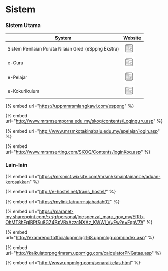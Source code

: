 # Sistem

### Sistem Utama

| System  | Website                                                                                                                    |
|---------|----------------------------------------------------------------------------------------------------------------------------|
| Sistem Penilaian Purata Nilaian Gred (eSppng Ekstra) | [![Website](website.png)](https://uppmmrsmlangkawi.com/esppng) |
| e-Guru | [![Website](website.png)](http://www.mrsmsemporna.edu.my/skoq/contents/Loginguru.asp)                                  |
| e-Pelajar | [![Website](website.png)](http://www.mrsmkotakinabalu.edu.my/epelajar/login.asp)                                      |
| e-Kokurikulum| [![Website](website.png)](http://www.mrsmserting.com/SKOQ/Contents/loginKoq.asp)                                      |



{% embed url="https://uppmmrsmlangkawi.com/esppng" %}

{% embed url="http://www.mrsmsemporna.edu.my/skoq/contents/Loginguru.asp" %}

{% embed url="http://www.mrsmkotakinabalu.edu.my/epelajar/login.asp" %}

{% embed url="http://www.mrsmserting.com/SKOQ/Contents/loginKoq.asp" %}

### Lain-lain

{% embed url="https://mrsmict.wixsite.com/mrsmkkmaintainance/aduan-kerosakkan" %}

{% embed url="http://e-hostel.net/trans_hostel/" %}

{% embed url="https://mylink.la/nurmujahadah02" %}

{% embed url="https://maranet-my.sharepoint.com/:x:/g/personal/joespenzal_mara_gov_my/EfRb-OhMT8hFqlBPfSu8GZ4BpVBxAzzcNXAz_KWWl_VyFw?e=FqpV7A" %}

{% embed url="http://examreportofficialuppmlgg168.uppmlgg.com/index.asp" %}

{% embed url="http://kalkulatorpng4mrsm.uppmlgg.com/calculatorPNGatas.asp" %}

{% embed url="http://www.uppmlgg.com/senaraikelas.html" %}
